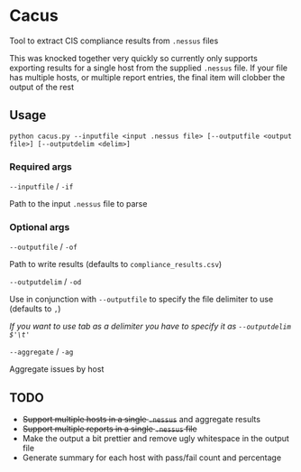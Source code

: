 # Cacus

Tool to extract CIS compliance results from `.nessus` files

This was knocked together very quickly so currently only supports exporting results for a single host from the supplied `.nessus` file.  If your file has multiple hosts, or multiple report entries, the final item will clobber the output of the rest

## Usage

`python cacus.py --inputfile <input .nessus file> [--outputfile <output file>] [--outputdelim <delim>]`

### Required args

`--inputfile` / `-if`

Path to the input `.nessus` file to parse

### Optional args

`--outputfile` / `-of`

Path to write results (defaults to `compliance_results.csv`)

`--outputdelim` / `-od`

Use in conjunction with `--outputfile` to specify the file delimiter to use (defaults to `,`)

*If you want to use tab as a delimiter you have to specify it as `--outputdelim $'\t'`*

`--aggregate` / `-ag`

Aggregate issues by host

## TODO

* ~~Support multiple hosts in a single `.nessus`~~ and aggregate results
* ~~Support multiple reports in a single `.nessus` file~~
* Make the output a bit prettier and remove ugly whitespace in the output file
* Generate summary for each host with pass/fail count and percentage
